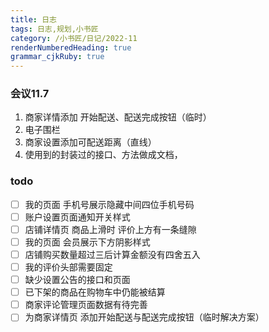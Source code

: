 ```yaml
---
title: 日志
tags: 日志,规划,小书匠
category: /小书匠/日记/2022-11
renderNumberedHeading: true
grammar_cjkRuby: true
---
```

### 会议11.7
 1. 商家详情添加 开始配送、配送完成按钮（临时）
 2. 电子围栏
 3. 商家设置添加可配送距离（直线）
 4. 使用到的封装过的接口、方法做成文档，
 ### todo
- [ ]  我的页面 手机号展示隐藏中间四位手机号码
- [ ]  账户设置页面通知开关样式
- [ ]  店铺详情页 商品上滑时 评价上方有一条缝隙
- [ ]  我的页面 会员展示下方阴影样式
- [ ]  店铺购买数量超过三后计算金额没有四舍五入
- [ ]  我的评价头部需要固定
- [ ]  缺少设置公告的接口和页面
- [ ]  已下架的商品在购物车中仍能被结算
- [ ]  商家评论管理页面数据有待完善
- [ ]  为商家详情页 添加开始配送与配送完成按钮（临时解决方案）